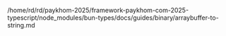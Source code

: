 /home/rd/rd/paykhom-2025/framework-paykhom-com-2025-typescript/node_modules/bun-types/docs/guides/binary/arraybuffer-to-string.md